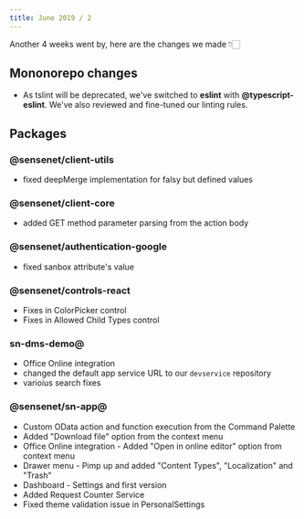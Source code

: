 ```yaml
---
title: June 2019 / 2
---
```


Another 4 weeks went by, here are the changes we made 👇🏻

## Mononorepo changes
 - As tslint will be deprecated, we've switched to **eslint** with **@typescript-eslint**. We've also reviewed and fine-tuned our linting rules.
  
## Packages

### @sensenet/client-utils
 - fixed deepMerge implementation for falsy but defined values

### @sensenet/client-core
 - added GET method parameter parsing from the action body
 
### @sensenet/authentication-google
 - fixed sanbox attribute's value
 
### @sensenet/controls-react
 - Fixes in ColorPicker control
 - Fixes in Allowed Child Types control

### sn-dms-demo@
 - Office Online integration
 - changed the default app service URL to our ``devservice`` repository
 - varioius search fixes

### @sensenet/sn-app@
 - Custom OData action and function execution from the Command Palette
 - Added "Download file" option from the context menu
 - Office Online integration - Added "Open in online editor" option from context menu
 - Drawer menu - Pimp up and added "Content Types", "Localization" and "Trash"
 - Dashboard - Settings and first version
 - Added Request Counter Service
 - Fixed theme validation issue in PersonalSettings
